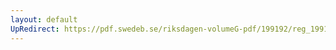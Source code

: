 ```yaml
---
layout: default
UpRedirect: https://pdf.swedeb.se/riksdagen-volumeG-pdf/199192/reg_199192/reg_199192_0577.pdf
---
```

